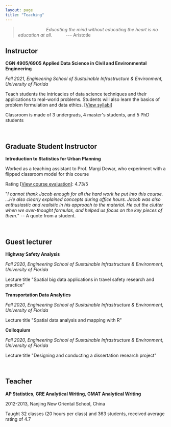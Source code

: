 ```yaml
---
layout: page
title: "Teaching"
---
```


> &ensp;&ensp;&ensp;&ensp;&ensp;&ensp;&ensp;&ensp;&ensp;&ensp;&ensp;&ensp; *Educating the mind without educating the heart 
> is no education at all.* &ensp;&ensp;&ensp;&ensp;&ensp;          --- Aristotle


## Instructor

**CGN 4905/6905 Applied Data Science in Civil and Environmental Engineering**

*Fall 2021, Engineering School of Sustainable Infrastructure & Environment, University of Florida*

Teach students the intricacies of data science techniques and their applications to real-world problems. Students will also learn the basics of problem formulation and data ethics. [[View syllabi](https://docs.google.com/viewer?url=https://github.com/jacobyan0/jacobyan0.github.io/raw/master/OtherFiles/Applied%20data%20science_syllabus_updated.pdf)]

Classroom is made of 3 undergrads, 4 master's students, and 5 PhD students

&nbsp;
&nbsp;

## Graduate Student Instructor 

**Introduction to Statistics for Urban Planning**

Worked as a teaching assistant to Prof. Margi Dewar, who experiment with a flipped classroom model for this course

Rating [[View course evaluation](https://docs.google.com/viewer?url=https://github.com/jacobyan0/jacobyan0.github.io/raw/master/OtherFiles/Fall2014_TeachingEvaluationReport_Yan.pdf)]: 4.73/5

"_I cannot thank Jacob enough for all the hard work he put into this course. ...He also clearly explained concepts during office hours. Jacob was also enthusiastic and realistic in his approach to the material. He cut the clutter when we over-thought formulas, and helped us focus on the key pieces of them._" -- A quote from a student.

&nbsp;
&nbsp;

## Guest lecturer

**Highway Safety Analysis**

*Fall 2020, Engineering School of Sustainable Infrastructure & Environment, University of Florida*

Lecture title "Spatial big data applications in travel safety research and practice"



**Transportation Data Analytics**

*Fall 2020, Engineering School of Sustainable Infrastructure & Environment, University of Florida*

Lecture title "Spatial data analysis and mapping with R"



**Colloquium**

*Fall 2020, Engineering School of Sustainable Infrastructure & Environment, University of Florida*

Lecture title "Designing and conducting a dissertation research project"


&nbsp;
&nbsp;


## Teacher

**AP Statistics**, **GRE Analytical Writing**, **GMAT Analytical Writing**

2012-2013, Nanjing New Oriental School, China

Taught 32 classes (20 hours per class) and 363 students, received average rating of 4.7

